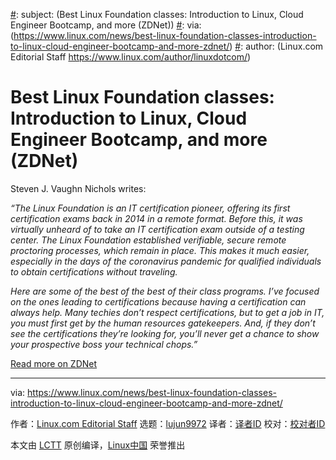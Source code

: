 [#]: collector: (lujun9972)
[#]: translator: ( )
[#]: reviewer: ( )
[#]: publisher: ( )
[#]: url: ( )
[#]: subject: (Best Linux Foundation classes: Introduction to Linux, Cloud Engineer Bootcamp, and more (ZDNet))
[#]: via: (https://www.linux.com/news/best-linux-foundation-classes-introduction-to-linux-cloud-engineer-bootcamp-and-more-zdnet/)
[#]: author: (Linux.com Editorial Staff https://www.linux.com/author/linuxdotcom/)

Best Linux Foundation classes: Introduction to Linux, Cloud Engineer Bootcamp, and more (ZDNet)
======

Steven J. Vaughn Nichols writes:

_“The Linux Foundation is an IT certification pioneer, offering its first certification exams back in 2014 in a remote format. Before this, it was virtually unheard of to take an IT certification exam outside of a testing center. The Linux Foundation established verifiable, secure remote proctoring processes, which remain in place. This makes it much easier, especially in the days of the coronavirus pandemic for qualified individuals to obtain certifications without traveling._

_Here are some of the best of the best of their class programs. I’ve focused on the ones leading to certifications because having a certification can always help. Many techies don’t respect certifications, but to get a job in IT, you must first get by the human resources gatekeepers. And, if they don’t see the certifications they’re looking for, you’ll never get a chance to show your prospective boss your technical chops.”_

[Read more on ZDNet][1]

--------------------------------------------------------------------------------

via: https://www.linux.com/news/best-linux-foundation-classes-introduction-to-linux-cloud-engineer-bootcamp-and-more-zdnet/

作者：[Linux.com Editorial Staff][a]
选题：[lujun9972][b]
译者：[译者ID](https://github.com/译者ID)
校对：[校对者ID](https://github.com/校对者ID)

本文由 [LCTT](https://github.com/LCTT/TranslateProject) 原创编译，[Linux中国](https://linux.cn/) 荣誉推出

[a]: https://www.linux.com/author/linuxdotcom/
[b]: https://github.com/lujun9972
[1]: https://www.zdnet.com/article/best-linux-foundation-classes-and-online-linux-courses/
